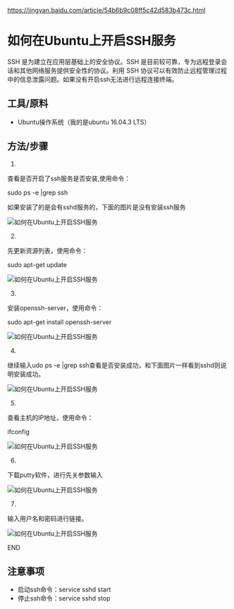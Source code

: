 

https://jingyan.baidu.com/article/54b6b9c08ff5c42d583b473c.html



# 如何在Ubuntu上开启SSH服务

SSH 是为建立在应用层基础上的安全协议。SSH 是目前较可靠，专为远程登录会话和其他网络服务提供安全性的协议。利用 SSH 协议可以有效防止远程管理过程中的信息泄露问题。如果没有开启ssh无法进行远程连接终端。

## 工具/原料

- Ubuntu操作系统（我的是ubuntu 16.04.3 LTS）

## 方法/步骤

1. 

   查看是否开启了ssh服务是否安装,使用命令：

   sudo ps -e |grep ssh

   如果安装了的是会有sshd服务的，下面的图片是没有安装ssh服务

   ![如何在Ubuntu上开启SSH服务](https://exp-picture.cdn.bcebos.com/cfa9ae04541bd10f859e752eba0e1799e82aa70c.jpg?x-bce-process=image%2Fresize%2Cm_lfit%2Cw_500%2Climit_1)

2. 

   先更新资源列表，使用命令：

   sudo apt-get update

   ![如何在Ubuntu上开启SSH服务](https://exp-picture.cdn.bcebos.com/0cdb2f0e1799e92ac6003af4e1fec314f0c5a00c.jpg?x-bce-process=image%2Fresize%2Cm_lfit%2Cw_500%2Climit_1)

3. 

   安装openssh-server，使用命令：

   sudo apt-get install openssh-server

   ![如何在Ubuntu上开启SSH服务](https://exp-picture.cdn.bcebos.com/6bbfdd14f1c595eec379cf9327530688902c9a0c.jpg?x-bce-process=image%2Fresize%2Cm_lfit%2Cw_500%2Climit_1)

4. 

   继续输入udo ps -e |grep ssh查看是否安装成功，和下面图片一样看到sshd则说明安装成功。

   ![如何在Ubuntu上开启SSH服务](https://exp-picture.cdn.bcebos.com/906dbbcadce890488a440f43130e5f204271920c.jpg?x-bce-process=image%2Fresize%2Cm_lfit%2Cw_500%2Climit_1)

5. 

   查看主机的IP地址，使用命令：

   ifconfig

   ![如何在Ubuntu上开启SSH服务](https://exp-picture.cdn.bcebos.com/423041db3620b93a5f315871ad0f8835dc8a8a0c.jpg?x-bce-process=image%2Fresize%2Cm_lfit%2Cw_500%2Climit_1)

6. 

   下载putty软件，进行先关参数输入

   ![如何在Ubuntu上开启SSH服务](https://exp-picture.cdn.bcebos.com/274e9635dd8a59deddbff0b5b370d5413b8c840c.jpg?x-bce-process=image%2Fresize%2Cm_lfit%2Cw_500%2Climit_1)

7. 

   输入用户名和密码进行链接。

   ![如何在Ubuntu上开启SSH服务](https://exp-picture.cdn.bcebos.com/444696013870d541a634debc2e0f94fc518c800c.jpg?x-bce-process=image%2Fresize%2Cm_lfit%2Cw_500%2Climit_1)

   END

## 注意事项

- 启动ssh命令：service sshd start
- 停止ssh命令：service sshd stop